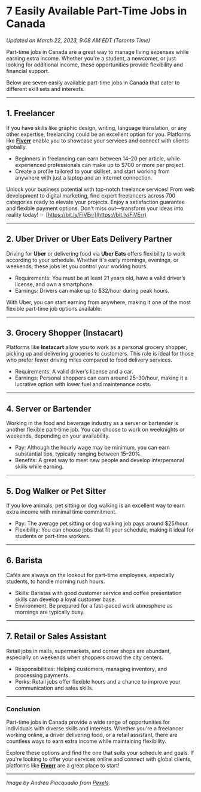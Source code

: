 # 7 Easily Available Part-Time Jobs in Canada

*Updated on March 22, 2023, 9:08 AM EDT (Toronto Time)*

Part-time jobs in Canada are a great way to manage living expenses while earning extra income. Whether you're a student, a newcomer, or just looking for additional income, these opportunities provide flexibility and financial support.

Below are seven easily available part-time jobs in Canada that cater to different skill sets and interests.

---

## 1. Freelancer

If you have skills like graphic design, writing, language translation, or any other expertise, freelancing could be an excellent option for you. Platforms like **[Fiverr](https://bit.ly/FiVErr)** enable you to showcase your services and connect with clients globally.

- Beginners in freelancing can earn between $14–$20 per article, while experienced professionals can make up to $700 or more per project.
- Create a profile tailored to your skillset, and start working from anywhere with just a laptop and an internet connection.

Unlock your business potential with top-notch freelance services! From web development to digital marketing, find expert freelancers across 700 categories ready to elevate your projects. Enjoy a satisfaction guarantee and flexible payment options. Don't miss out—transform your ideas into reality today! ☞ [https://bit.ly/FiVErr](https://bit.ly/FiVErr)

---

## 2. Uber Driver or Uber Eats Delivery Partner

Driving for **Uber** or delivering food via **Uber Eats** offers flexibility to work according to your schedule. Whether it's early mornings, evenings, or weekends, these jobs let you control your working hours.

- Requirements: You must be at least 21 years old, have a valid driver’s license, and own a smartphone.
- Earnings: Drivers can make up to $32/hour during peak hours.

With Uber, you can start earning from anywhere, making it one of the most flexible part-time job options available.

---

## 3. Grocery Shopper (Instacart)

Platforms like **Instacart** allow you to work as a personal grocery shopper, picking up and delivering groceries to customers. This role is ideal for those who prefer fewer driving miles compared to food delivery services.

- Requirements: A valid driver’s license and a car.
- Earnings: Personal shoppers can earn around $25–$30/hour, making it a lucrative option with lower fuel and maintenance costs.

---

## 4. Server or Bartender

Working in the food and beverage industry as a server or bartender is another flexible part-time job. You can choose to work on weeknights or weekends, depending on your availability.

- Pay: Although the hourly wage may be minimum, you can earn substantial tips, typically ranging between 15–20%.
- Benefits: A great way to meet new people and develop interpersonal skills while earning.

---

## 5. Dog Walker or Pet Sitter

If you love animals, pet sitting or dog walking is an excellent way to earn extra income with minimal time commitment.

- Pay: The average pet sitting or dog walking job pays around $25/hour.
- Flexibility: You can choose jobs that fit your schedule, making it ideal for students or part-time workers.

---

## 6. Barista

Cafés are always on the lookout for part-time employees, especially students, to handle morning rush hours.

- Skills: Baristas with good customer service and coffee presentation skills can develop a loyal customer base.
- Environment: Be prepared for a fast-paced work atmosphere as mornings are typically busy.

---

## 7. Retail or Sales Assistant

Retail jobs in malls, supermarkets, and corner shops are abundant, especially on weekends when shoppers crowd the city centers.

- Responsibilities: Helping customers, managing inventory, and processing payments.
- Perks: Retail jobs offer flexible hours and a chance to improve your communication and sales skills.

---

### Conclusion

Part-time jobs in Canada provide a wide range of opportunities for individuals with diverse skills and interests. Whether you're a freelancer working online, a driver delivering food, or a retail assistant, there are countless ways to earn extra income while maintaining flexibility.

Explore these options and find the one that suits your schedule and goals. If you're looking to offer your services online and connect with global clients, platforms like **[Fiverr](https://bit.ly/FiVErr)** are a great place to start!

---

*Image by Andrea Piacquadio from [Pexels](https://www.pexels.com/photo/woman-sitting-while-using-cellphone-3768128/).*
